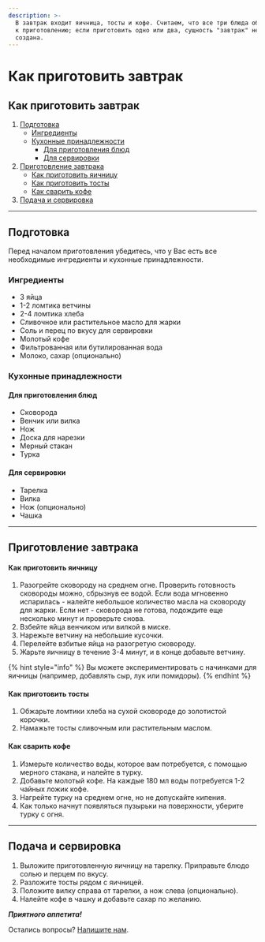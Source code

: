 ```yaml
---
description: >-
  В завтрак входит яичница, тосты и кофе. Считаем, что все три блюда обязательны
  к приготовлению; если приготовить одно или два, сущность "завтрак" не будет
  создана.
---
```


# Как приготовить завтрак

## Как приготовить завтрак

1. [Подготовка](https://github.com/AnnaKhamylova1/gitbook1/blob/main/README%20\(1\).md#podgotovka)
   * [Ингредиенты](kak-prigotovit-zavtrak.md#ingredienty-i-kukhonnye-prinadlezhnosti)
   * [Кухонные принадлежности](kak-prigotovit-zavtrak.md#kukhonnye-prinadlezhnosti)
     * [Для приготовления блюд](kak-prigotovit-zavtrak.md#dlya-prigotovleniya-blyud)
     * [Для сервировки](kak-prigotovit-zavtrak.md#dlya-servirovki)
2. [Приготовление завтрака](https://github.com/AnnaKhamylova1/gitbook1/blob/main/README%20\(1\).md#prigotovlenie-zavtraka)
   * [Как приготовить яичницу](https://github.com/AnnaKhamylova1/gitbook1/blob/main/README%20\(1\).md#kak-prigotovit-yaichnicu)
   * [Как приготовить тосты](https://github.com/AnnaKhamylova1/gitbook1/blob/main/README%20\(1\).md#kak-prigotovit-tosty)
   * [Как сварить кофе](https://github.com/AnnaKhamylova1/gitbook1/blob/main/README%20\(1\).md#kak-prigotovit-kofe)
3. [Подача и сервировка](https://github.com/AnnaKhamylova1/gitbook1/blob/main/README%20\(1\).md#podacha-i-servirovka)

***

## Подготовка

Перед началом приготовления убедитесь, что у Вас есть все необходимые ингредиенты и кухонные принадлежности.

### Ингредиенты

* 3 яйца
* 1-2 ломтика ветчины
* 2-4 ломтика хлеба
* Сливочное или растительное масло для жарки
* Соль и перец по вкусу для сервировки
* Молотый кофе
* Фильтрованная или бутилированная вода
* Молоко, сахар (опционально)

### Кухонные принадлежности

#### Для приготовления блюд

* Сковорода
* Венчик или вилка
* Нож
* Доска для нарезки
* Мерный стакан
* Турка

#### Для сервировки

* Тарелка
* Вилка
* Нож (опционально)
* Чашка

***

## Приготовление завтрака

#### Как приготовить яичницу

1. Разогрейте сковороду на среднем огне. Проверить готовность сковороды можно, сбрызнув ее водой. Если вода мгновенно испарилась - налейте небольшое количество масла на сковороду для жарки. Если нет - сковорода не готова, подождите еще несколько минут и проверьте снова.
2. Взбейте яйца венчиком или вилкой в миске.
3. Нарежьте ветчину на небольшие кусочки.
4. Перелейте взбитые яйца на разогретую сковороду.&#x20;
5. Жарьте яичницу в течение 3-4 минут, и в конце добавьте ветчину.

{% hint style="info" %}
Вы можете экспериментировать с начинками для яичницы (например, добавлять сыр, лук или помидоры).&#x20;
{% endhint %}

#### Как приготовить тосты

1. Обжарьте ломтики хлеба на сухой сковороде до золотистой корочки.
2. Намажьте тосты сливочным или растительным маслом.

#### Как сварить кофе

1. Измерьте количество воды, которое вам потребуется, с помощью мерного стакана, и налейте в турку.
2. Добавьте молотый кофе. На каждые 180 мл воды потребуется 1-2 чайных ложик кофе.
3. Нагрейте турку на среднем огне, но не допускайте кипения.
4. Как только начнут появляться пузырьки на поверхности, уберите турку с огня.

***

## Подача и сервировка

1. Выложите приготовленную яичницу на тарелку. Приправьте блюдо солью и перцем по вкусу.
2. Разложите тосты рядом с яичницей.
3. Положите вилку справа от тарелки, а нож слева (опционально).
4. Налейте кофе в чашку и добавьте сахар по желанию.

_**Приятного аппетита!**_

Остались вопросы? [Напишите нам](https://mail.ru/).
